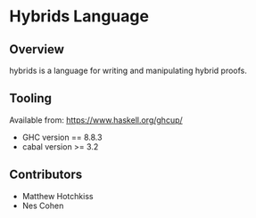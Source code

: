 
# Hybrids Language

## Overview

hybrids is a language for writing and manipulating hybrid proofs.

## Tooling

Available from: https://www.haskell.org/ghcup/

* GHC version == 8.8.3
* cabal version >= 3.2

## Contributors

* Matthew Hotchkiss
* Nes Cohen
